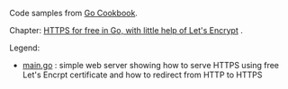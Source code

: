Code samples from [Go Cookbook](https://blog.kowalczyk.info/book/go-cookbook.html).

Chapter: [HTTPS for free in Go, with little help of Let's Encrypt](https://blog.kowalczyk.info/article/Jl3G/https-for-free-in-go.html)
.

Legend:

* [main.go](main.go) : simple web server showing how to serve HTTPS using free Let's Encrpt certificate and how to
  redirect from HTTP to HTTPS
